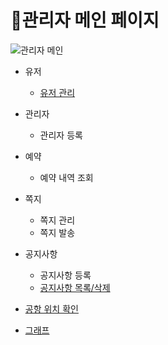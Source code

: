 # 📌관리자 메인 페이지   

![관리자 메인](https://user-images.githubusercontent.com/88878686/180452877-7880df6b-b814-49f7-ba41-53f734f65683.JPG)

* 유저
  * [유저 관리](https://github.com/Runu09/finalproject/blob/main/%EA%B5%AC%ED%98%84%EC%84%A4%EB%AA%85/%EC%9C%A0%EC%A0%80%EA%B4%80%EB%A6%AC.md)

* 관리자
  * 관리자 등록

* 예약
  * 예약 내역 조회

* 쪽지
  * 쪽지 관리
  * 쪽지 발송

* 공지사항
  * 공지사항 등록
  * [공지사항 목록/삭제](https://github.com/Runu09/finalproject/blob/main/%EA%B5%AC%ED%98%84%EC%84%A4%EB%AA%85/%EA%B3%B5%EC%A7%80%EC%82%AC%ED%95%AD%20%EB%AA%A9%EB%A1%9D&%EC%82%AD%EC%A0%9C.md)

* [공항 위치 확인](https://github.com/Runu09/finalproject/blob/main/%EA%B5%AC%ED%98%84%EC%84%A4%EB%AA%85/%EA%B3%B5%ED%95%AD%EC%9C%84%EC%B9%98.md)

* [그래프](https://github.com/Runu09/finalproject/blob/main/%EA%B5%AC%ED%98%84%EC%84%A4%EB%AA%85/%EA%B7%B8%EB%9E%98%ED%94%84.md)

